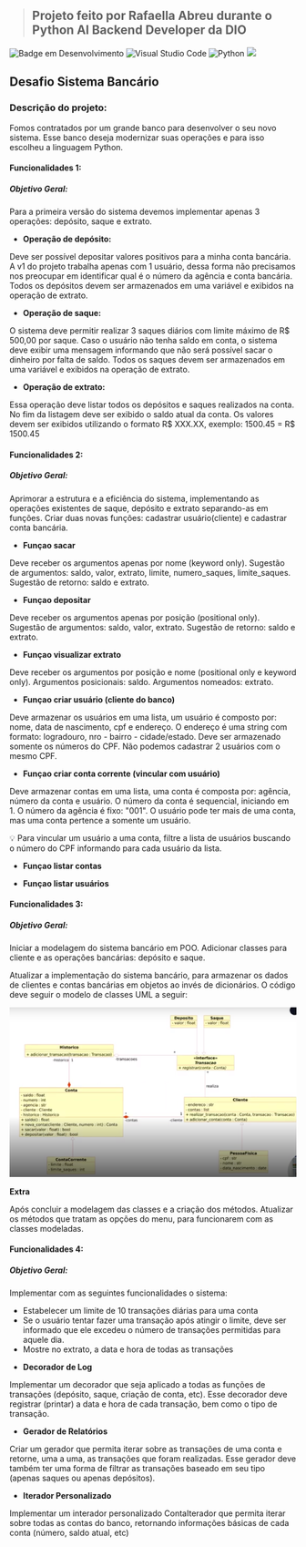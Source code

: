 > ## Projeto feito por Rafaella Abreu durante o Python AI Backend Developer da DIO

![Badge em Desenvolvimento](http://img.shields.io/static/v1?label=STATUS&message=EM%20DESENVOLVIMENTO&color=GREEN&style=for-the-badge)
![Visual Studio Code](https://img.shields.io/badge/Visual%20Studio%20Code-0078d7.svg?style=for-the-badge&logo=visual-studio-code&logoColor=white)
![Python](https://img.shields.io/badge/python-3670A0?style=for-the-badge&logo=python&logoColor=ffdd54)
<img src="http://img.shields.io/static/v1?label=License&message=MIT&color=green&style=for-the-badge"/>

## **Desafio Sistema Bancário**

### Descrição do projeto:

Fomos contratados por um grande banco para desenvolver o seu novo sistema. 
Esse banco deseja modernizar suas operações e para isso escolheu a linguagem Python. 

#### Funcionalidades 1:

##### Objetivo Geral:

Para a primeira versão do sistema devemos implementar apenas 3 operações: depósito, saque e extrato.

* **Operação de depósito:**

Deve ser possível depositar valores positivos para a minha conta bancária. 
A v1 do projeto trabalha apenas com 1 usuário, dessa forma não precisamos nos preocupar em identificar qual é o número da agência e conta bancária. 
Todos os depósitos devem ser armazenados em uma variável e exibidos na operação de extrato.

* **Operação de saque:**

O sistema deve permitir realizar 3 saques diários com limite máximo de R$ 500,00 por saque. 
Caso o usuário não tenha saldo em conta, o sistema deve exibir uma mensagem informando que não será possível sacar o dinheiro por falta de saldo.
Todos os saques devem ser armazenados em uma variável e exibidos na operação de extrato.

* **Operação de extrato:**

Essa operação deve listar todos os depósitos e saques realizados na conta.
No fim da listagem deve ser exibido o saldo atual da conta.
Os valores devem ser exibidos utilizando o formato R$ XXX.XX, exemplo: 1500.45 = R$ 1500.45

#### Funcionalidades 2:

##### Objetivo Geral:

Aprimorar a estrutura e a eficiência do sistema, implementando as operações existentes de saque, depósito e extrato separando-as em funções. Criar duas novas funções: cadastrar usuário(cliente) e cadastrar conta bancária.

* **Funçao sacar**

Deve receber os argumentos apenas por nome (keyword only).
Sugestão de argumentos: saldo, valor, extrato, limite, numero_saques, limite_saques.
Sugestão de retorno: saldo e extrato.

* **Funçao depositar**

Deve receber os argumentos apenas por posição (positional only).
Sugestão de argumentos: saldo, valor, extrato.
Sugestão de retorno: saldo e extrato.

* **Funçao visualizar extrato**

Deve receber os argumentos por posição e nome (positional only e keyword only).
Argumentos posicionais: saldo.
Argumentos nomeados: extrato.

* **Funçao criar usuário (cliente do banco)**

Deve armazenar os usuários em uma lista, um usuário é composto por: nome, data de nascimento, cpf e endereço.
O endereço é uma string com formato: logradouro, nro - bairro - cidade/estado.
Deve ser armazenado somente os números do CPF.
Não podemos cadastrar 2 usuários com o mesmo CPF.

* **Funçao criar conta corrente (vincular com usuário)**

Deve armazenar contas em uma lista, uma conta é composta por: agência, número da conta e usuário. O número da conta é sequencial, iniciando em 1. 
O número da agência é fixo: "001".
O usuário pode ter mais de uma conta, mas uma conta pertence a somente um usuário.

💡 Para vincular um usuário a uma conta, filtre a lista de usuários buscando o número do CPF informando para cada usuário da lista.

* **Funçao listar contas**

* **Funçao listar usuários**

#### Funcionalidades 3:

##### Objetivo Geral:

Iniciar a modelagem do sistema bancário em POO. Adicionar classes para cliente e as operações bancárias: depósito e saque.

Atualizar a implementação do sistema bancário, para armazenar os dados de clientes e contas bancárias em objetos ao invés de dicionários. O código deve seguir o modelo de classes UML a seguir:

![alt text](image.png)

**Extra**

Após concluir a modelagem das classes e a criação dos métodos. Atualizar os métodos que tratam as opções do menu, para funcionarem com as classes modeladas.

#### Funcionalidades 4:

##### Objetivo Geral:

Implementar com as seguintes funcionalidades o sistema:
- Estabelecer um limite de 10 transações diárias para uma conta
- Se o usuário tentar fazer uma transação após atingir o limite, deve ser informado que ele excedeu o número de transações permitidas para aquele dia.
- Mostre no extrato, a data e hora de todas as transações

* **Decorador de Log**

Implementar um decorador que seja aplicado a todas as funções de transações (depósito, saque, criação de conta, etc). Esse decorador deve registrar (printar) a data e hora de cada transação, bem como o tipo de transação.

* **Gerador de Relatórios**

Criar um gerador que permita iterar sobre as transações de uma conta e retorne, uma a uma, as transações que foram realizadas. Esse gerador deve também ter uma forma de filtrar as transações baseado em seu tipo (apenas saques ou apenas depósitos).

* **Iterador Personalizado**

Implementar um interador personalizado ContaIterador que permita iterar sobre todas as contas do banco, retornando informações básicas de cada conta (número, saldo atual, etc)